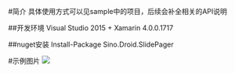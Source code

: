 #简介
具体使用方式可以见sample中的项目，后续会补全相关的API说明

##开发环境
Visual Studio 2015 + Xamarin 4.0.0.1717

##nuget安装
    Install-Package Sino.Droid.SlidePager

#示例图片
![](https://raw.githubusercontent.com/CSharpCross/Sino.Droid.SlidePager/dev/img/1.jpg)
